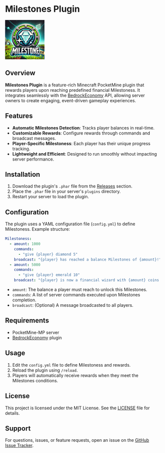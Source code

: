

# Milestones Plugin

![Milestones Plugin Icon](icon.png)

## Overview

**Milestones Plugin** is a feature-rich Minecraft PocketMine plugin that rewards players upon reaching predefined financial Milestoness. It integrates seamlessly with the [BedrockEconomy](https://github.com/cooldogedev/BedrockEconomy) API, allowing server owners to create engaging, event-driven gameplay experiences.

## Features

- **Automatic Milestones Detection**: Tracks player balances in real-time.
- **Customizable Rewards**: Configure rewards through commands and broadcast messages.
- **Player-Specific Milestoness**: Each player has their unique progress tracking.
- **Lightweight and Efficient**: Designed to run smoothly without impacting server performance.

## Installation

1. Download the plugin's `.phar` file from the [Releases](https://github.com/SoyDavs/Milestones/releases) section.
2. Place the `.phar` file in your server's `plugins` directory.
3. Restart your server to load the plugin.

## Configuration

The plugin uses a YAML configuration file (`config.yml`) to define Milestoness. Example structure:

```yaml
Milestoness:
  - amount: 1000
    commands:
      - "give {player} diamond 5"
    broadcast: "{player} has reached a balance Milestones of {amount}!"
  - amount: 5000
    commands:
      - "give {player} emerald 10"
    broadcast: "{player} is now a financial wizard with {amount} coins!"
```

- `amount`: The balance a player must reach to unlock this Milestones.
- `commands`: A list of server commands executed upon Milestones completion.
- `broadcast`: (Optional) A message broadcasted to all players.

## Requirements

- PocketMine-MP server
- [BedrockEconomy](https://github.com/cooldogedev/BedrockEconomy) plugin

## Usage

1. Edit the `config.yml` file to define Milestoness and rewards.
2. Reload the plugin using `/reload`.
3. Players will automatically receive rewards when they meet the Milestones conditions.

## License

This project is licensed under the MIT License. See the [LICENSE](LICENSE) file for details.

## Support

For questions, issues, or feature requests, open an issue on the [GitHub Issue Tracker](https://github.com/SoyDavs/Milestones/issues).
